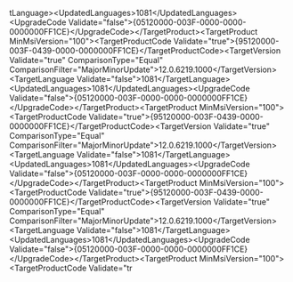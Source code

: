  t L a n g u a g e > < U p d a t e d L a n g u a g e s > 1 0 8 1 < / U p d a t e d L a n g u a g e s > < U p g r a d e C o d e   V a l i d a t e = " f a l s e " > { 0 5 1 2 0 0 0 0 - 0 0 3 F - 0 0 0 0 - 0 0 0 0 - 0 0 0 0 0 0 0 F F 1 C E } < / U p g r a d e C o d e > < / T a r g e t P r o d u c t > < T a r g e t P r o d u c t   M i n M s i V e r s i o n = " 1 0 0 " > < T a r g e t P r o d u c t C o d e   V a l i d a t e = " t r u e " > { 9 5 1 2 0 0 0 0 - 0 0 3 F - 0 4 3 9 - 0 0 0 0 - 0 0 0 0 0 0 0 F F 1 C E } < / T a r g e t P r o d u c t C o d e > < T a r g e t V e r s i o n   V a l i d a t e = " t r u e "   C o m p a r i s o n T y p e = " E q u a l "   C o m p a r i s o n F i l t e r = " M a j o r M i n o r U p d a t e " > 1 2 . 0 . 6 2 1 9 . 1 0 0 0 < / T a r g e t V e r s i o n > < T a r g e t L a n g u a g e   V a l i d a t e = " f a l s e " > 1 0 8 1 < / T a r g e t L a n g u a g e > < U p d a t e d L a n g u a g e s > 1 0 8 1 < / U p d a t e d L a n g u a g e s > < U p g r a d e C o d e   V a l i d a t e = " f a l s e " > { 0 5 1 2 0 0 0 0 - 0 0 3 F - 0 0 0 0 - 0 0 0 0 - 0 0 0 0 0 0 0 F F 1 C E } < / U p g r a d e C o d e > < / T a r g e t P r o d u c t > < T a r g e t P r o d u c t   M i n M s i V e r s i o n = " 1 0 0 " > < T a r g e t P r o d u c t C o d e   V a l i d a t e = " t r u e " > { 9 5 1 2 0 0 0 0 - 0 0 3 F - 0 4 3 9 - 0 0 0 0 - 0 0 0 0 0 0 0 F F 1 C E } < / T a r g e t P r o d u c t C o d e > < T a r g e t V e r s i o n   V a l i d a t e = " t r u e "   C o m p a r i s o n T y p e = " E q u a l "   C o m p a r i s o n F i l t e r = " M a j o r M i n o r U p d a t e " > 1 2 . 0 . 6 2 1 9 . 1 0 0 0 < / T a r g e t V e r s i o n > < T a r g e t L a n g u a g e   V a l i d a t e = " f a l s e " > 1 0 8 1 < / T a r g e t L a n g u a g e > < U p d a t e d L a n g u a g e s > 1 0 8 1 < / U p d a t e d L a n g u a g e s > < U p g r a d e C o d e   V a l i d a t e = " f a l s e " > { 0 5 1 2 0 0 0 0 - 0 0 3 F - 0 0 0 0 - 0 0 0 0 - 0 0 0 0 0 0 0 F F 1 C E } < / U p g r a d e C o d e > < / T a r g e t P r o d u c t > < T a r g e t P r o d u c t   M i n M s i V e r s i o n = " 1 0 0 " > < T a r g e t P r o d u c t C o d e   V a l i d a t e = " t r u e " > { 9 5 1 2 0 0 0 0 - 0 0 3 F - 0 4 3 9 - 0 0 0 0 - 0 0 0 0 0 0 0 F F 1 C E } < / T a r g e t P r o d u c t C o d e > < T a r g e t V e r s i o n   V a l i d a t e = " t r u e "   C o m p a r i s o n T y p e = " E q u a l "   C o m p a r i s o n F i l t e r = " M a j o r M i n o r U p d a t e " > 1 2 . 0 . 6 2 1 9 . 1 0 0 0 < / T a r g e t V e r s i o n > < T a r g e t L a n g u a g e   V a l i d a t e = " f a l s e " > 1 0 8 1 < / T a r g e t L a n g u a g e > < U p d a t e d L a n g u a g e s > 1 0 8 1 < / U p d a t e d L a n g u a g e s > < U p g r a d e C o d e   V a l i d a t e = " f a l s e " > { 0 5 1 2 0 0 0 0 - 0 0 3 F - 0 0 0 0 - 0 0 0 0 - 0 0 0 0 0 0 0 F F 1 C E } < / U p g r a d e C o d e > < / T a r g e t P r o d u c t > < T a r g e t P r o d u c t   M i n M s i V e r s i o n = " 1 0 0 " > < T a r g e t P r o d u c t C o d e   V a l i d a t e = " t r